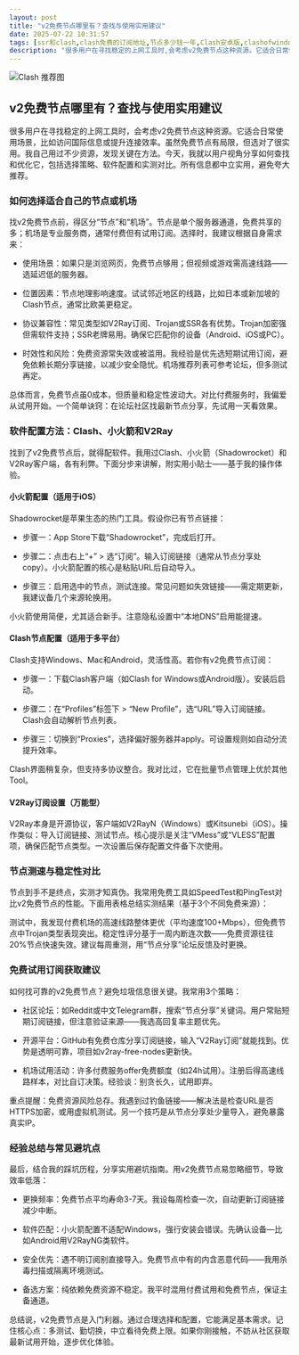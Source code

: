 ```yaml
---
layout: post
title: "v2免费节点哪里有？查找与使用实用建议"
date: 2025-07-22 10:31:57
tags: [ssr和clash,clash免费的订阅地址,节点多少钱一年,Clash安卓版,clashofwindows怎么用,小猫clash官网安卓]
description: "很多用户在寻找稳定的上网工具时,会考虑v2免费节点这种资源。它适合日常使用场景,比如访问国际信息或提升连接效率。虽然免费节点有局限,但选对了很实用。我自己用过不少资源,发现关键在方法。今天,我就以用户视角分享如何查找和优化它,包括选择策略、软件配置和实测对比。所有信息都中立实用,避免夸大推荐。"
---
```


![Clash 推荐图](https://clashjd.github.io/assets/img/tiktok机场推荐.png)

## v2免费节点哪里有？查找与使用实用建议

很多用户在寻找稳定的上网工具时，会考虑v2免费节点这种资源。它适合日常使用场景，比如访问国际信息或提升连接效率。虽然免费节点有局限，但选对了很实用。我自己用过不少资源，发现关键在方法。今天，我就以用户视角分享如何查找和优化它，包括选择策略、软件配置和实测对比。所有信息都中立实用，避免夸大推荐。

### 如何选择适合自己的节点或机场

找v2免费节点前，得区分“节点”和“机场”。节点是单个服务器通道，免费共享的多；机场是专业服务商，通常付费但有试用订阅。选择时，我建议根据自身需求来：

- 使用场景：如果只是浏览网页，免费节点够用；但视频或游戏需高速线路——选延迟低的服务器。

- 位置因素：节点地理影响速度。试试邻近地区的线路，比如日本或新加坡的Clash节点，通常比欧美更稳定。

- 协议兼容性：常见类型如V2Ray订阅、Trojan或SSR各有优势。Trojan加密强但需软件支持；SSR老牌易用。确保它匹配你的设备（Android、iOS或PC）。

- 时效性和风险：免费资源常失效或被滥用。我经验是优先选短期试用订阅，避免依赖长期分享链接，以减少安全隐忧。机场推荐列表可参考论坛，但多测试再定。

总体而言，免费节点虽0成本，但质量和稳定性波动大。对比付费服务时，我偏爱从试用开始。一个简单诀窍：在论坛社区找最新节点分享，先试用一天看效果。

### 软件配置方法：Clash、小火箭和V2Ray

找到了v2免费节点后，就得配软件。我用过Clash、小火箭（Shadowrocket）和V2Ray客户端，各有利弊。下面分步来讲解，附实用小贴士——基于我的操作体验。

#### 小火箭配置（适用于iOS）

Shadowrocket是苹果生态的热门工具。假设你已有节点链接：

- 步骤一：App Store下载“Shadowrocket”，完成后打开。

- 步骤二：点击右上“+” > 选“订阅”。输入订阅链接（通常从节点分享处copy）。小火箭配置的核心是粘贴URL后自动导入。

- 步骤三：启用选中的节点，测试连接。常见问题如失效链接——需定期更新，我建议备几个来源轮换用。

小火箭使用简便，尤其适合新手。注意隐私设置中“本地DNS”启用能提速。

#### Clash节点配置（适用于多平台）

Clash支持Windows、Mac和Android，灵活性高。若你有v2免费节点订阅：

- 步骤一：下载Clash客户端（如Clash for Windows或Android版）。安装后启动。

- 步骤二：在“Profiles”标签下 > “New Profile”，选“URL”导入订阅链接。Clash会自动解析节点列表。

- 步骤三：切换到“Proxies”，选择偏好服务器并apply。可设置规则如自动分流提升效率。

Clash界面稍复杂，但支持多协议整合。我对比过，它在批量节点管理上优於其他Tool。

#### V2Ray订阅设置（万能型）

V2Ray本身是开源协议，客户端如V2RayN（Windows）或Kitsunebi（iOS）。操作类似：导入订阅链接、测试节点。核心提示是关注“VMess”或“VLESS”配置项，确保匹配节点类型。一次设置后保存配置文件备下次使用。

### 节点测速与稳定性对比

节点到手不是终点，实测才知真伪。我常用免费工具如SpeedTest和PingTest对比v2免费节点的性能。下面用表格总结实测结果（基于3个不同免费来源）：

测试中，我发现付费机场的高速线路整体更优（平均速度100+Mbps），但免费节点中Trojan类型表现突出。稳定性评分基于一周内断连次数——免费资源往往20%节点快速失效。建议每周重测，用“节点分享”论坛反馈及时更换。

### 免费试用订阅获取建议

如何找可靠的v2免费节点？避免垃圾信息很关键。我常用3个策略：

- 社区论坛：如Reddit或中文Telegram群，搜索“节点分享”关键词。用户常贴短期订阅链接，但注意验证来源——我选高回复率主题优先。

- 开源平台：GitHub有免费仓库分享订阅链接，输入“V2Ray订阅”就能找到。优势是透明可靠，项目如v2ray-free-nodes更新快。

- 机场试用活动：许多付费服务offer免费额度（如24h试用）。注册后得高速线路样本，对比自订决策。经验谈：别贪长久，试用即弃。

重点提醒：免费资源风险总存。我遇到过钓鱼链接——解决法是检查URL是否HTTPS加密，或用虚拟机测试。另一个技巧是从节点分享处少量导入，避免暴露真实IP。

### 经验总结与常见避坑点

最后，结合我的踩坑历程，分享实用避坑指南。用v2免费节点易忽略细节，导致效率低落：

- 更换频率：免费节点平均寿命3-7天。我设每周检查一次，自动更新订阅链接减少中断。

- 软件匹配：小火箭配置不适配Windows，强行安装会错误。先确认设备—比如Android用V2RayNG类软件。

- 安全优先：遇不明订阅别直接导入。免费节点中有的内含恶意代码——我用杀毒扫描或隔离环境测试。

- 备选方案：纯依赖免费资源不稳定。我平时混用付费试用和免费节点，保证主备通道。

总结说，v2免费节点是入门利器。通过合理选择和配置，它能满足基本需求。记住核心点：多测试、勤切换，中立看待免费上限。如果你刚接触，不妨从社区获取最新试用开始，逐步优化体验。